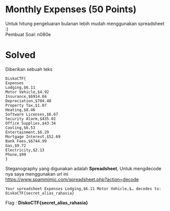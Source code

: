 # Monthly Expenses (50 Points)
Untuk hitung pengeluaran bulanan lebih mudah menggunakan spreadsheet :)
<br>
Pembuat Soal: n080e
# Solved
Diberikan sebuah teks
```
DiskoCTF{
Expenses
Lodging,$6.11
Motor Vehicle,$4.92
Insurance,$6914.04
Depreciation,$704.40
Property Tax,$1.07
Heating,$8.46
Software Licenses,$6.67
Security Alarm,$435.02
Office Supplies,$43.34
Cooling,$6.53
Entertainment,$6.29
Mortgage Interest,$52.69
Bank Fees,$6744.99
Gas,$9.72
Electricity,$2.13
Phone,$99
}
```
Steganography yang digunakan adalah <b>Spreadsheet</b>, Untuk mengdecode nya saya menggunakan url ini https://www.spammimic.com/spreadsheet.php?action=decode
```
Your spreadsheet Expenses Lodging,$6.11 Motor Vehicle,$… decodes to:
DiskoCTF{secret_alias_rahasia}
```
Flag : <b>DiskoCTF{secret_alias_rahasia}</b>
